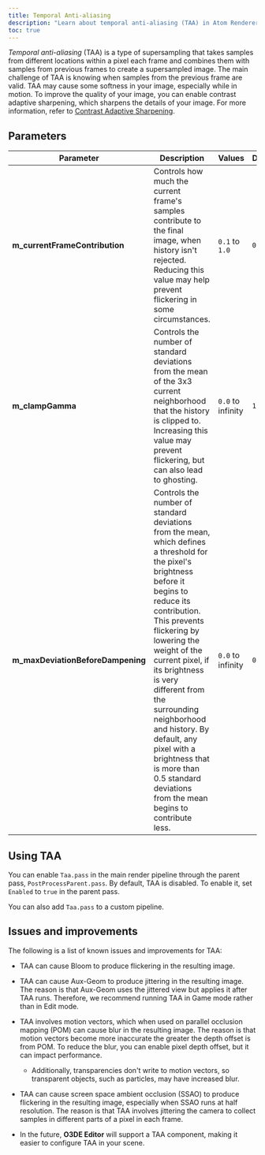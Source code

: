```yaml
---
title: Temporal Anti-aliasing
description: "Learn about temporal anti-aliasing (TAA) in Atom Renderer, the graphics engine integrated into Open 3D Engine (O3DE)."
toc: true
---  
```


*Temporal anti-aliasing* (TAA) is a type of supersampling that takes samples from different locations within a pixel each frame and combines them with samples from previous frames to create a supersampled image. The main challenge of TAA is knowing when samples from the previous frame are valid. TAA may cause some softness in your image, especially while in motion. To improve the quality of your image, you can enable contrast adaptive sharpening, which sharpens the details of your image. For more information, refer to [Contrast Adaptive Sharpening](cas/).


## Parameters

| Parameter | Description | Values | Default |
| - | - | - | - |
| **m_currentFrameContribution** | Controls how much the current frame's samples contribute to the final image, when history isn't rejected. Reducing this value may help prevent flickering in some circumstances. | `0.1` to `1.0` | `0.1` |
| **m_clampGamma** | Controls the number of standard deviations from the mean of the 3x3 current neighborhood that the history is clipped to. Increasing this value may prevent flickering, but can also lead to ghosting. | `0.0` to infinity | `1.0` |
| **m_maxDeviationBeforeDampening** | Controls the number of standard deviations from the mean, which defines a threshold for the pixel's brightness before it begins to reduce its contribution. This prevents flickering by lowering the weight of the current pixel, if its brightness is very different from the surrounding neighborhood and history. By default, any pixel with a brightness that is more than 0.5 standard deviations from the mean begins to contribute less. | `0.0` to infinity | `0.5` |


## Using TAA

You can enable `Taa.pass` in the main render pipeline through the parent pass, `PostProcessParent.pass`. By default, TAA is disabled. To enable it, set `Enabled` to `true` in the parent pass.

You can also add `Taa.pass` to a custom pipeline.


## Issues and improvements

The following is a list of known issues and improvements for TAA:

- TAA can cause Bloom to produce flickering in the resulting image.

- TAA can cause Aux-Geom to produce jittering in the resulting image. The reason is that Aux-Geom uses the jittered view but applies it after TAA runs. Therefore, we recommend running TAA in Game mode rather than in Edit mode.

- TAA involves motion vectors, which when used on parallel occlusion mapping (POM) can cause blur in the resulting image. The reason is that motion vectors become more inaccurate the greater the depth offset is from POM. To reduce the blur, you can enable pixel depth offset, but it can impact performance.

  - Additionally, transparencies don't write to motion vectors, so transparent objects, such as particles, may have increased blur.

- TAA can cause screen space ambient occlusion (SSAO) to produce flickering in the resulting image, especially when SSAO runs at half resolution. The reason is that TAA involves jittering the camera to collect samples in different parts of a pixel in each frame.

- In the future, **O3DE Editor** will support a TAA component, making it easier to configure TAA in your scene.
